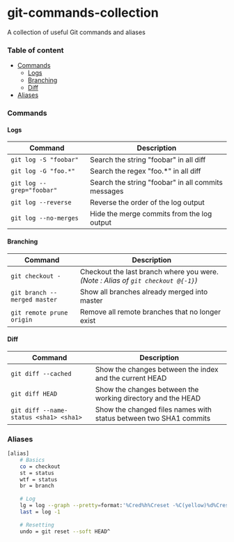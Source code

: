 # git-commands-collection
A collection of useful Git commands and aliases

### Table of content

 - [Commands](https://github.com/thomasbisignani/git-commands-collection#commands)
	 - [Logs](https://github.com/thomasbisignani/git-commands-collection#logs)
	 - [Branching](https://github.com/thomasbisignani/git-commands-collection#branching)
	 - [Diff](https://github.com/thomasbisignani/git-commands-collection#diff)
- [Aliases](https://github.com/thomasbisignani/git-commands-collection#aliases)


### Commands

#### Logs

| Command                   | Description                                        |
| ------------------------- | ---------------------------------------------------|
| `git log -S "foobar"`     | Search the string "foobar" in all diff             |
| `git log -G "foo.*"`      | Search the regex "foo.*" in all diff               |
| `git log --grep="foobar"` | Search the string "foobar" in all commits messages |
| `git log --reverse`       | Reverse the order of the log output                |
| `git log --no-merges`     | Hide the merge commits from the log output         |


#### Branching

| Command                      | Description                                                                      |
| ---------------------------- | ---------------------------------------------------------------------------------|
| `git checkout -`             | Checkout the last branch where you were. _(Note : Alias of `git checkout @{-1}`)_|
| `git branch --merged master` | Show all branches already merged into master                                     |
| `git remote prune origin`    | Remove all remote branches that no longer exist                                  |

#### Diff

| Command                                | Description                                                       |
| ---------------------------------------| ------------------------------------------------------------------|
| `git diff --cached`                    | Show the changes between the index and the current HEAD           |
| `git diff HEAD`                        | Show the changes between the working directory and the HEAD       | 
| `git diff --name-status <sha1> <sha1>` | Show the changed files names with status between two SHA1 commits |

### Aliases

```bash
[alias]
	# Basics
	co = checkout
	st = status
	wtf = status
	br = branch
	
	# Log
	lg = log --graph --pretty=format:'%Cred%h%Creset -%C(yellow)%d%Creset %s %Cgreen(%cr) %C(bold blue)<%an>%Creset' --abbrev-commit --date=relative
	last = log -1
	
	# Resetting
	undo = git reset --soft HEAD^
